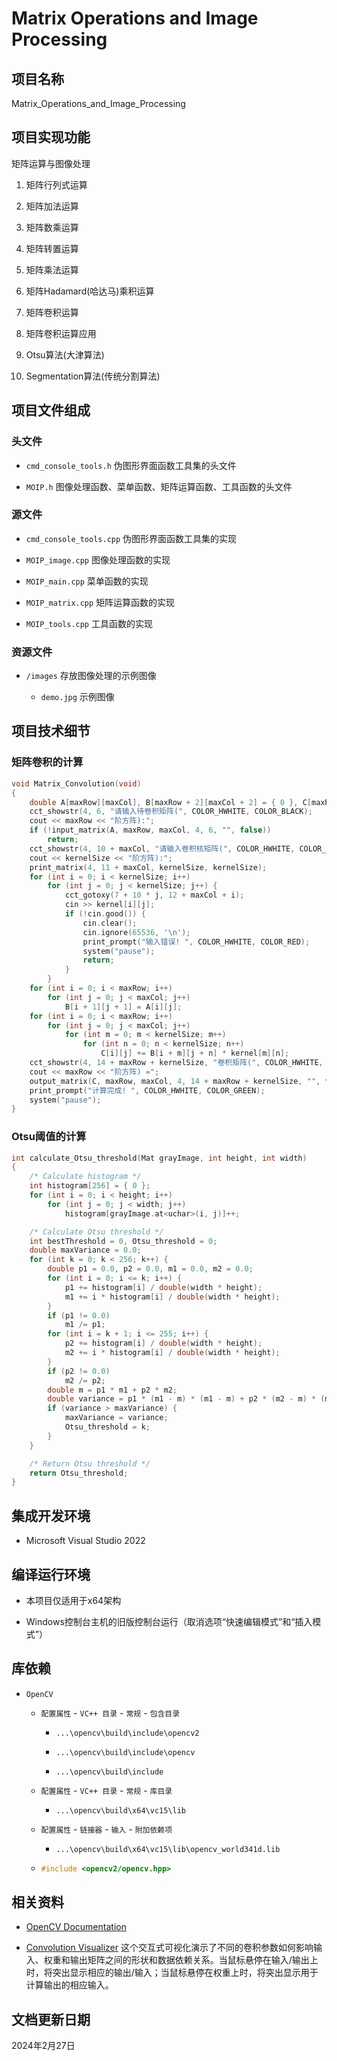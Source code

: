 # Matrix Operations and Image Processing

## 项目名称

Matrix_Operations_and_Image_Processing

## 项目实现功能

矩阵运算与图像处理

1. 矩阵行列式运算

1. 矩阵加法运算

1. 矩阵数乘运算

1. 矩阵转置运算

1. 矩阵乘法运算

1. 矩阵Hadamard(哈达马)乘积运算

1. 矩阵卷积运算

1. 矩阵卷积运算应用

1. Otsu算法(大津算法)

1. Segmentation算法(传统分割算法)

## 项目文件组成

### 头文件

* `cmd_console_tools.h`
伪图形界面函数工具集的头文件

* `MOIP.h`
图像处理函数、菜单函数、矩阵运算函数、工具函数的头文件

### 源文件

* `cmd_console_tools.cpp`
伪图形界面函数工具集的实现

* `MOIP_image.cpp`
图像处理函数的实现

* `MOIP_main.cpp`
菜单函数的实现

* `MOIP_matrix.cpp`
矩阵运算函数的实现

* `MOIP_tools.cpp`
工具函数的实现

### 资源文件

* `/images`
存放图像处理的示例图像

  * `demo.jpg`
  示例图像

## 项目技术细节

### 矩阵卷积的计算

```cpp
void Matrix_Convolution(void)
{
    double A[maxRow][maxCol], B[maxRow + 2][maxCol + 2] = { 0 }, C[maxRow][maxCol] = { 0 }, kernel[kernelSize][kernelSize];
    cct_showstr(4, 6, "请输入待卷积矩阵(", COLOR_HWHITE, COLOR_BLACK);
    cout << maxRow << "阶方阵):";
    if (!input_matrix(A, maxRow, maxCol, 4, 6, "", false))
        return;
    cct_showstr(4, 10 + maxCol, "请输入卷积核矩阵(", COLOR_HWHITE, COLOR_BLACK);
    cout << kernelSize << "阶方阵):";
    print_matrix(4, 11 + maxCol, kernelSize, kernelSize);
    for (int i = 0; i < kernelSize; i++)
        for (int j = 0; j < kernelSize; j++) {
            cct_gotoxy(7 + 10 * j, 12 + maxCol + i);
            cin >> kernel[i][j];
            if (!cin.good()) {
                cin.clear();
                cin.ignore(65536, '\n');
                print_prompt("输入错误! ", COLOR_HWHITE, COLOR_RED);
                system("pause");
                return;
            }
        }
    for (int i = 0; i < maxRow; i++)
        for (int j = 0; j < maxCol; j++)
            B[i + 1][j + 1] = A[i][j];
    for (int i = 0; i < maxRow; i++)
        for (int j = 0; j < maxCol; j++)
            for (int m = 0; m < kernelSize; m++)
                for (int n = 0; n < kernelSize; n++)
                    C[i][j] += B[i + m][j + n] * kernel[m][n];
    cct_showstr(4, 14 + maxRow + kernelSize, "卷积矩阵(", COLOR_HWHITE, COLOR_BLACK);
    cout << maxRow << "阶方阵) =";
    output_matrix(C, maxRow, maxCol, 4, 14 + maxRow + kernelSize, "", false);
    print_prompt("计算完成! ", COLOR_HWHITE, COLOR_GREEN);
    system("pause");
}
```

### Otsu阈值的计算

```cpp
int calculate_Otsu_threshold(Mat grayImage, int height, int width)
{
    /* Calculate histogram */
    int histogram[256] = { 0 };
    for (int i = 0; i < height; i++)
        for (int j = 0; j < width; j++)
            histogram[grayImage.at<uchar>(i, j)]++;

    /* Calculate Otsu threshold */
    int bestThreshold = 0, Otsu_threshold = 0;
    double maxVariance = 0.0;
    for (int k = 0; k < 256; k++) {
        double p1 = 0.0, p2 = 0.0, m1 = 0.0, m2 = 0.0;
        for (int i = 0; i <= k; i++) {
            p1 += histogram[i] / double(width * height);
            m1 += i * histogram[i] / double(width * height);
        }
        if (p1 != 0.0)
            m1 /= p1;
        for (int i = k + 1; i <= 255; i++) {
            p2 += histogram[i] / double(width * height);
            m2 += i * histogram[i] / double(width * height);
        }
        if (p2 != 0.0)
            m2 /= p2;
        double m = p1 * m1 + p2 * m2;
        double variance = p1 * (m1 - m) * (m1 - m) + p2 * (m2 - m) * (m2 - m);
        if (variance > maxVariance) {
            maxVariance = variance;
            Otsu_threshold = k;
        }
    }

    /* Return Otsu threshold */
    return Otsu_threshold;
}
```

## 集成开发环境

* Microsoft Visual Studio 2022

## 编译运行环境

* 本项目仅适用于x64架构

* Windows控制台主机的旧版控制台运行（取消选项“快速编辑模式”和“插入模式”）

## 库依赖

* `OpenCV`

  * `配置属性` - `VC++ 目录` - `常规` - `包含目录`

    * `...\opencv\build\include\opencv2`

    * `...\opencv\build\include\opencv`

    * `...\opencv\build\include`

  * `配置属性` - `VC++ 目录` - `常规` - `库目录`

    * `...\opencv\build\x64\vc15\lib`

  * `配置属性` - `链接器` - `输入` - `附加依赖项`

    * `...\opencv\build\x64\vc15\lib\opencv_world341d.lib`

  * ```cpp
    #include <opencv2/opencv.hpp>
    ```

## 相关资料

* [OpenCV Documentation](https://docs.opencv.org)

* [Convolution Visualizer](https://ezyang.github.io/convolution-visualizer/index.html)
这个交互式可视化演示了不同的卷积参数如何影响输入、权重和输出矩阵之间的形状和数据依赖关系。当鼠标悬停在输入/输出上时，将突出显示相应的输出/输入；当鼠标悬停在权重上时，将突出显示用于计算输出的相应输入。

## 文档更新日期

2024年2月27日
